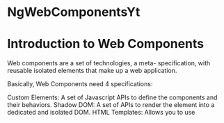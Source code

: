 # NgWebComponentsYt
# Introduction to Web Components
Web components are a set of technologies, a meta- specification, with reusable isolated elements that make up a web application.

Basically, Web Components need 4 specifications:

Custom Elements: A set of Javascript APIs to define the components and their behaviors.
Shadow DOM: A set of APIs to render the element into a dedicated and isolated DOM.
HTML Templates: Allows you to use <template> and <slot> tags to define a portion of HTML to reuse in which slots could be filled with variable content.
ES Modules: A specification to import and use Javascript Modules to create an agnostic modular approach.
Modern Javascript frameworks offer some solutions to easily create a web component, using a custom element, leveraging all the framework features, and creating small business-oriented apps. This is what we call micro frontends.

Let’s see how to proceed using Angular and let’s see how to create our first micro frontend.

To continue, you need to have installed NodeJS (including npm) and the Angular CLI
```
npm install -g @angular/cli
```
Initiate the Project
Here we go. We are going to create our first web component using Angular. For this first exercise, let’s create a card to describe people in our community. We call it “social card”.

With your favorite terminal, create a new Angular project
```
ng new social-card
```
Create an Angular Component
Add Angular material
Because we want to use the Angular Material library to create our component, we need to add it as a dependency on our project. During the installation, I select the default values.
```
ng add @angular/material
```
Create the Material Card Component
From the example section of the Card component, I choose to implement the “Card with multiple sections” one. https://material.angular.io/components/card/examples

First, I create a new Angular component. Please note “components” here refer to the Angular Component, not Web Components defined in the introduction.
```
ng generate component card
```
The Angular CLI automatically creates all the needed files and updates the different files to make the application work out of the box.

In the src/app/card/ folder, open the HTML file and copy the following code into it:
```
<mat-card class="example-card">
   <mat-card-header>
     <div mat-card-avatar class="example-header-image"></div>
     <mat-card-title>John Doe</mat-card-title>
     <mat-card-subtitle>Dev Adcovate</mat-card-subtitle>
   </mat-card-header>
   <img mat-card-image src="https://material.angular.io/assets/img/examples/shiba2.jpg" alt="Photo of a Shiba Inu">
   <mat-card-content>
     <p>
       The Shiba Inu is the smallest of the six original and distinct spitz breeds of dog from Japan.
       A small, agile dog that copes very well with mountainous terrain, the Shiba Inu was originally
       bred for hunting.
     </p>
   </mat-card-content>
   <mat-card-actions>
     <button mat-button>LIKE</button>
     <button mat-button>SHARE</button>
   </mat-card-actions>
 </mat-card>
```
Then, open the CSS file and copy the following code:
```
.example-card {
   max-width: 400px;
}
 .example-header-image {
   background-image: url('https://material.angular.io/assets/img/examples/shiba1.jpg');
   background-size: cover;
}
```
Import Angular Material Modules in your App Module
Then, open the src/app/app.module.ts to import the MatCardModule and the MatButtonModule.
```
import {MatCardModule} from '@angular/material/card';
import {MatButtonModule} from '@angular/material/button';
imports: [
 MatCardModule,
 MatButtonModule
```
Run your application
Edit the app.component.html file from the src/app folder and replace the existing with the following:
```
<app-card></app-card>
```
You can start your application by running the following command at the project root level:
```
ng serve
```
Image description

So far, so good, but the following application is not yet a Web Component and we need to make some changes to transform it.

## Transform the Application into a Web Component
### Add Angular elements dependency
Angular elements is the name in the Angular ecosystem for custom elements. This dependency allows us to easily create a custom element from our existing application.
ng add @angular/elements
Update the app.module.ts
From the src/app/app.module.ts file, update the constructor, call the createCustomElement() method, and define the custom element tag, ng-social-card.
import {createCustomElement} from '@angular/elements';
export class AppModule {
 constructor(private injector: Injector) {
   const el = createCustomElement(AppComponent, { injector });
   customElements.define('ng-social-card', el);
 }

 ngDoBootstrap() {
 }
}
Remove the AppComponent in the bootstrap array. we don’t need it anymore and it could generate errors in the console log.

Update the index.html
Open the src/.html file and change the content to use the custom-element instead of the initial value. \
<body>
 <ng-social-card></ng-social-card>
</body>
We have now instantiated the application, using a custom element instead of the regular app-root tag.

Start the application again using ng serve and check that the application is still working.

Build and Run Your Web Component
Build it!
To build your component you have to run the following command:
ng build
Image description

A dist folder is now created containing an HTML file and all the Javascript and CSS files.

If you open the index.html, you can see it contains the custom elements previously defined.
<head>
 <meta charset="utf-8">
 <title>NgSocialCard</title>
</head>
<body>
 <ng-social-card></ng-social-card>
<script src="runtime.6ef72ee47cb5bc7a.js" type="module"></script>
<script src="polyfills.41cc36d27639541d.js" type="module"></script>
<script src="main.8609c098aeba9ec8.js" type="module"></script>
</body>
Run it!
To run it, you can install serve through npm to start a lightweight web server.
npm install -g serve
And from the dist/ng-social-card folder, run the following command:
serve
Image description

Image description

Congratulations! You’ve just created your first micro frontend using Angular.

Resources
All the code is available at the repository: https://github.com/avdev4j/ng-social-card

Find more micro frontends videos on our YouTube channel: https://www.youtube.com/c/EntandoVideos

Join us on Discord to share and learn about Composable apps: https://discord.gg/SdMCvyzzHm
This project was generated with [Angular CLI](https://github.com/angular/angular-cli) version 11.2.12.

## Development server

Run `ng serve` for a dev server. Navigate to `http://localhost:4200/`. The app will automatically reload if you change any of the source files.

## Code scaffolding

Run `ng generate component component-name` to generate a new component. You can also use `ng generate directive|pipe|service|class|guard|interface|enum|module`.

## Build

Run `ng build` to build the project. The build artifacts will be stored in the `dist/` directory. Use the `--prod` flag for a production build.

## Running unit tests

Run `ng test` to execute the unit tests via [Karma](https://karma-runner.github.io).

## Running end-to-end tests

Run `ng e2e` to execute the end-to-end tests via [Protractor](http://www.protractortest.org/).

## Further help

To get more help on the Angular CLI use `ng help` or go check out the [Angular CLI Overview and Command Reference](https://angular.io/cli) page.
